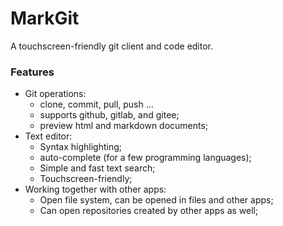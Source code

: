 # MarkGit
A touchscreen-friendly git client and code editor.
### Features
- Git operations:
  - clone, commit, pull, push ...
  - supports github, gitlab, and gitee;
  - preview html and markdown documents;
- Text editor:
  - Syntax highlighting;
  - auto-complete (for a few programming languages);
  - Simple and fast text search;
  - Touchscreen-friendly; 
- Working together with other apps:
  - Open file system, can be opened in files and other apps;
  - Can open repositories created by other apps as well;
